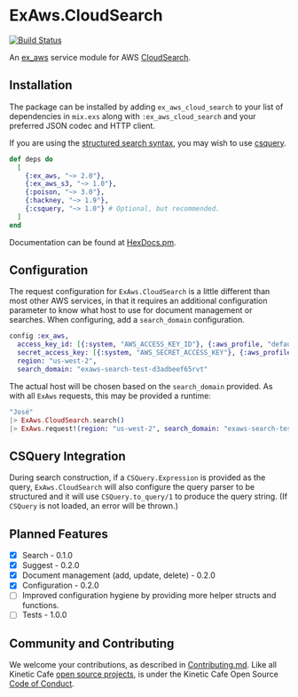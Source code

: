 # ExAws.CloudSearch

[![Build Status][build status svg]][build status]

An [ex\_aws][] service module for AWS [CloudSearch][].

## Installation

The package can be installed by adding `ex_aws_cloud_search` to your list of
dependencies in `mix.exs` along with `:ex_aws_cloud_search` and your preferred
JSON codec and HTTP client.

If you are using the [structured search syntax][sss], you may wish to use
[csquery][].

```elixir
def deps do
  [
    {:ex_aws, "~> 2.0"},
    {:ex_aws_s3, "~> 1.0"},
    {:poison, "~> 3.0"},
    {:hackney, "~> 1.9"},
    {:csquery, "~> 1.0"} # Optional, but recommended.
  ]
end
```

Documentation can be found at [HexDocs.pm][].

## Configuration

The request configuration for `ExAws.CloudSearch` is a little different than
most other AWS services, in that it requires an additional configuration
parameter to know what host to use for document management or searches. When
configuring, add a `search_domain` configuration.

```elixir
config :ex_aws,
  access_key_id: [{:system, "AWS_ACCESS_KEY_ID"}, {:aws_profile, "default", 30}],
  secret_access_key: [{:system, "AWS_SECRET_ACCESS_KEY"}, {:aws_profile, "default", 30}],
  region: "us-west-2",
  search_domain: "exaws-search-test-d3adbeef65rvt"
```

The actual host will be chosen based on the `search_domain` provided. As with
all `ExAws` requests, this may be provided a runtime:

```elixir
"José"
|> ExAws.CloudSearch.search()
|> ExAws.request!(region: "us-west-2", search_domain: "exaws-search-test-d3adbeef65rvt")
```

## CSQuery Integration

During search construction, if a `CSQuery.Expression` is provided as the query,
`ExAws.CloudSearch` will also configure the query parser to be structured and
it will use `CSQuery.to_query/1` to produce the query string. (If `CSQuery` is
not loaded, an error will be thrown.)

## Planned Features

- [x] Search - 0.1.0
- [x] Suggest - 0.2.0
- [x] Document management (add, update, delete) - 0.2.0
- [x] Configuration - 0.2.0
- [ ] Improved configuration hygiene by providing more helper structs and
      functions.
- [ ] Tests - 1.0.0

## Community and Contributing

We welcome your contributions, as described in [Contributing.md][]. Like all
Kinetic Cafe [open source projects][], is under the Kinetic Cafe Open Source
[Code of Conduct][kccoc].

[ex\_aws]: https://github.com/ex-aws
[hexdocs.pm]: https://hexdocs.pm/ex_aws_cloud_search
[build status svg]: https://travis-ci.org/KineticCafe/csquery.svg?branch=master
[build status]: https://travis-ci.org/KineticCafe/csquery
[contributing.md]: Contributing.md
[open source projects]: https://github.com/KineticCafe
[kccoc]: https://github.com/KineticCafe/code-of-conduct
[cloudsearch]: https://docs.aws.amazon.com/cloudsearch/
[sss]: https://docs.aws.amazon.com/cloudsearch/latest/developerguide/search-api.html#structured-search-syntax
[csquery]: https://github.com/KineticCafe/csquery
